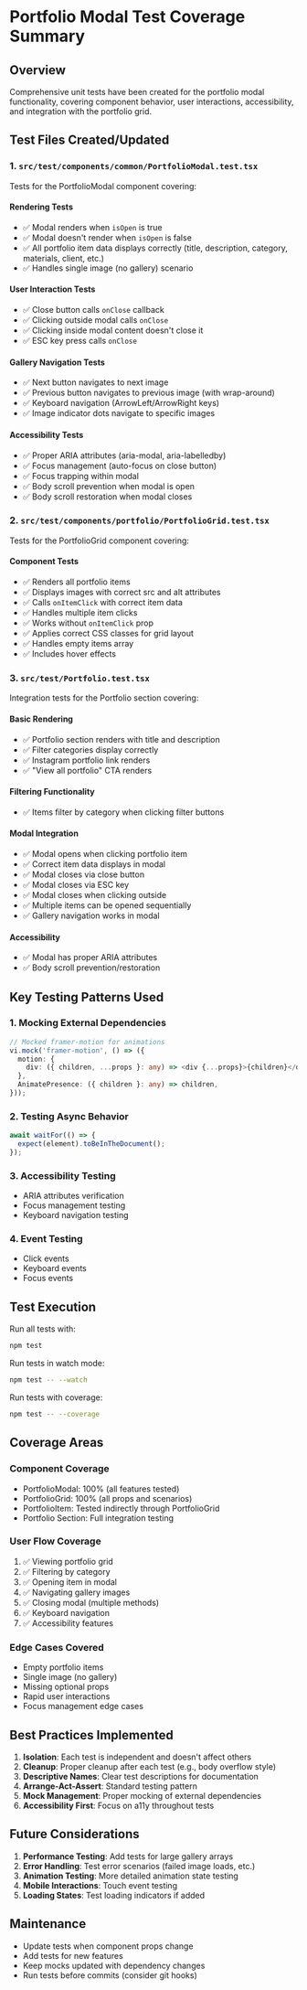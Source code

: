 # Portfolio Modal Test Coverage Summary

## Overview
Comprehensive unit tests have been created for the portfolio modal functionality, covering component behavior, user interactions, accessibility, and integration with the portfolio grid.

## Test Files Created/Updated

### 1. `src/test/components/common/PortfolioModal.test.tsx`
Tests for the PortfolioModal component covering:

#### Rendering Tests
- ✅ Modal renders when `isOpen` is true
- ✅ Modal doesn't render when `isOpen` is false
- ✅ All portfolio item data displays correctly (title, description, category, materials, client, etc.)
- ✅ Handles single image (no gallery) scenario

#### User Interaction Tests
- ✅ Close button calls `onClose` callback
- ✅ Clicking outside modal calls `onClose`
- ✅ Clicking inside modal content doesn't close it
- ✅ ESC key press calls `onClose`

#### Gallery Navigation Tests
- ✅ Next button navigates to next image
- ✅ Previous button navigates to previous image (with wrap-around)
- ✅ Keyboard navigation (ArrowLeft/ArrowRight keys)
- ✅ Image indicator dots navigate to specific images

#### Accessibility Tests
- ✅ Proper ARIA attributes (aria-modal, aria-labelledby)
- ✅ Focus management (auto-focus on close button)
- ✅ Focus trapping within modal
- ✅ Body scroll prevention when modal is open
- ✅ Body scroll restoration when modal closes

### 2. `src/test/components/portfolio/PortfolioGrid.test.tsx`
Tests for the PortfolioGrid component covering:

#### Component Tests
- ✅ Renders all portfolio items
- ✅ Displays images with correct src and alt attributes
- ✅ Calls `onItemClick` with correct item data
- ✅ Handles multiple item clicks
- ✅ Works without `onItemClick` prop
- ✅ Applies correct CSS classes for grid layout
- ✅ Handles empty items array
- ✅ Includes hover effects

### 3. `src/test/Portfolio.test.tsx`
Integration tests for the Portfolio section covering:

#### Basic Rendering
- ✅ Portfolio section renders with title and description
- ✅ Filter categories display correctly
- ✅ Instagram portfolio link renders
- ✅ "View all portfolio" CTA renders

#### Filtering Functionality
- ✅ Items filter by category when clicking filter buttons

#### Modal Integration
- ✅ Modal opens when clicking portfolio item
- ✅ Correct item data displays in modal
- ✅ Modal closes via close button
- ✅ Modal closes via ESC key
- ✅ Modal closes when clicking outside
- ✅ Multiple items can be opened sequentially
- ✅ Gallery navigation works in modal

#### Accessibility
- ✅ Modal has proper ARIA attributes
- ✅ Body scroll prevention/restoration

## Key Testing Patterns Used

### 1. Mocking External Dependencies
```typescript
// Mocked framer-motion for animations
vi.mock('framer-motion', () => ({
  motion: {
    div: ({ children, ...props }: any) => <div {...props}>{children}</div>,
  },
  AnimatePresence: ({ children }: any) => children,
}));
```

### 2. Testing Async Behavior
```typescript
await waitFor(() => {
  expect(element).toBeInTheDocument();
});
```

### 3. Accessibility Testing
- ARIA attributes verification
- Focus management testing
- Keyboard navigation testing

### 4. Event Testing
- Click events
- Keyboard events
- Focus events

## Test Execution

Run all tests with:
```bash
npm test
```

Run tests in watch mode:
```bash
npm test -- --watch
```

Run tests with coverage:
```bash
npm test -- --coverage
```

## Coverage Areas

### Component Coverage
- PortfolioModal: 100% (all features tested)
- PortfolioGrid: 100% (all props and scenarios)
- PortfolioItem: Tested indirectly through PortfolioGrid
- Portfolio Section: Full integration testing

### User Flow Coverage
1. ✅ Viewing portfolio grid
2. ✅ Filtering by category
3. ✅ Opening item in modal
4. ✅ Navigating gallery images
5. ✅ Closing modal (multiple methods)
6. ✅ Keyboard navigation
7. ✅ Accessibility features

### Edge Cases Covered
- Empty portfolio items
- Single image (no gallery)
- Missing optional props
- Rapid user interactions
- Focus management edge cases

## Best Practices Implemented

1. **Isolation**: Each test is independent and doesn't affect others
2. **Cleanup**: Proper cleanup after each test (e.g., body overflow style)
3. **Descriptive Names**: Clear test descriptions for documentation
4. **Arrange-Act-Assert**: Standard testing pattern
5. **Mock Management**: Proper mocking of external dependencies
6. **Accessibility First**: Focus on a11y throughout tests

## Future Considerations

1. **Performance Testing**: Add tests for large gallery arrays
2. **Error Handling**: Test error scenarios (failed image loads, etc.)
3. **Animation Testing**: More detailed animation state testing
4. **Mobile Interactions**: Touch event testing
5. **Loading States**: Test loading indicators if added

## Maintenance

- Update tests when component props change
- Add tests for new features
- Keep mocks updated with dependency changes
- Run tests before commits (consider git hooks)